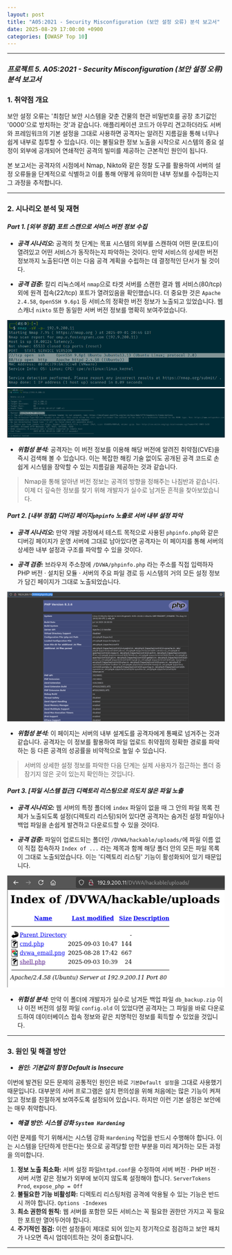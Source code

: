 ```yaml
---
layout: post
title: "A05:2021 - Security Misconfiguration (보안 설정 오류) 분석 보고서"
date: 2025-08-29 17:00:00 +0900
categories: [OWASP Top 10]
---
```

---

### ***프로젝트 5. A05:2021 - Security Misconfiguration (보안 설정 오류) 분석 보고서***

### 1. 취약점 개요

   보안 설정 오류는 '최첨단 보안 시스템을 갖춘 건물의 현관 비밀번호를 공장 초기값인 '0000'으로 방치하는 것'과 같습니다. 애플리케이션 코드가 아무리 견고하더라도 서버와 프레임워크의 기본 설정을 그대로 사용하면 공격자는 알려진 지름길을 통해 너무나 쉽게 내부로 침투할 수 있습니다. 이는 불필요한 정보 노출을 시작으로 시스템의 중요 설정이 외부에 공개되어 연쇄적인 공격의 빌미를 제공하는 근본적인 원인이 됩니다.

   본 보고서는 공격자의 시점에서 Nmap, Nikto와 같은 정찰 도구를 활용하여 서버의 설정 오류들을 단계적으로 식별하고 이를 통해 어떻게 유의미한 내부 정보를 수집하는지 그 과정을 추적합니다.

---

### 2. 시나리오 분석 및 재현

#### ***Part 1. [외부 정찰] 포트 스캔으로 서비스 버전 정보 수집***

*   ***공격 시나리오:***
   공격의 첫 단계는 목표 시스템의 외부를 스캔하여 어떤 문(포트)이 열려있고 어떤 서비스가 동작하는지 파악하는 것이다. 만약 서비스의 상세한 버전 정보까지 노출된다면 이는 다음 공격 계획을 수립하는 데 결정적인 단서가 될 것이다.

*   ***공격 검증:***
   칼리 리눅스에서 `nmap`으로 타겟 서버를 스캔한 결과 웹 서비스(80/tcp) 외에 원격 접속(22/tcp) 포트가 열려있음을 확인했습니다. 더 중요한 것은 `Apache 2.4.58`, `OpenSSH 9.6p1` 등 서비스의 정확한 버전 정보가 노출되고 있었습니다. 웹 스캐너 `nikto` 또한 동일한 서버 버전 정보를 명확히 보여주었습니다.

   ![nmap](/assets/images/A05_P1-1.png)
   ![nikto](/assets/images/A05_P1-2.png)

*   ***위험성 분석:***
   공격자는 이 버전 정보를 이용해 해당 버전에 알려진 취약점(CVE)을 즉시 검색해 볼 수 있습니다. 이는 복잡한 해킹 기술 없이도 공개된 공격 코드로 손쉽게 시스템을 장악할 수 있는 지름길을 제공하는 것과 같습니다.

>  Nmap을 통해 알아낸 버전 정보는 공격의 방향을 정해주는 나침반과 같습니다. 이제 더 깊숙한 정보를 찾기 위해 개발자가 실수로 남겨둔 흔적을 찾아보았습니다.

#### ***Part 2. [내부 정찰] 디버깅 페이지`phpinfo` 노출로 서버 내부 설정 파악***

*   ***공격 시나리오:***
   만약 개발 과정에서 테스트 목적으로 사용된 `phpinfo.php`와 같은 디버깅 페이지가 운영 서버에 그대로 남아있다면 공격자는 이 페이지를 통해 서버의 상세한 내부 설정과 구조를 파악할 수 있을 것이다.

*   ***공격 검증:***
   브라우저 주소창에 `/DVWA/phpinfo.php` 라는 주소를 직접 입력하자 PHP 버전 · 설치된 모듈 · 서버의 주요 파일 경로 등 시스템의 거의 모든 설정 정보가 담긴 페이지가 그대로 노출되었습니다.

   ![phpinfo](/assets/images/A05_P2-1.png)

*   ***위험성 분석:***
   이 페이지는 서버의 내부 설계도를 공격자에게 통째로 넘겨주는 것과 같습니다. 공격자는 이 정보를 활용하여 파일 업로드 취약점의 정확한 경로를 파악하는 등 다른 공격의 성공률을 비약적으로 높일 수 있습니다.

>  서버의 상세한 설정 정보를 파악한 다음 단계는 실제 사용자가 접근하는 폴더 중 잠기지 않은 곳이 있는지 확인하는 것입니다.

#### ***Part 3. [파일 시스템 접근] 디렉토리 리스팅으로 의도치 않은 파일 노출***

*   ***공격 시나리오:***
   웹 서버의 특정 폴더에 `index` 파일이 없을 때 그 안의 파일 목록 전체가 노출되도록 설정(디렉토리 리스팅)되어 있다면 공격자는 숨겨진 설정 파일이나 백업 파일을 손쉽게 발견하고 다운로드할 수 있을 것이다.

*   ***공격 검증:***
   파일이 업로드되는 폴더인 `/DVWA/hackable/uploads/`에 파일 이름 없이 직접 접속하자 `Index of ...` 라는 제목과 함께 해당 폴더 안의 모든 파일 목록이 그대로 노출되었습니다. 이는 '디렉토리 리스팅' 기능이 활성화되어 있기 때문입니다.

   ![list](/assets/images/A05_P4-1.png)

*   ***위험성 분석:***
   만약 이 폴더에 개발자가 실수로 남겨둔 백업 파일 `db_backup.zip` 이나 이전 버전의 설정 파일 `config.old` 이 있었다면 공격자는 그 파일을 바로 다운로드하여 데이터베이스 접속 정보와 같은 치명적인 정보를 획득할 수 있었을 것입니다.

---

### 3. 원인 및 해결 방안

*   ***원인: 기본값의 함정 Default is Insecure***

   이번에 발견된 모든 문제의 공통적인 원인은 바로 `기본Default 설정`을 그대로 사용했기 때문입니다. 대부분의 서버 프로그램은 설치 편의성을 위해 처음에는 많은 기능이 켜져 있고 정보를 친절하게 보여주도록 설정되어 있습니다. 하지만 이런 기본 설정은 보안에는 매우 취약합니다.

*   ***해결 방안: 시스템 강화 `System Hardening`***

   이런 문제를 막기 위해서는 시스템 강화 `Hardening` 작업을 반드시 수행해야 합니다. 이는 시스템을 단단하게 만든다는 뜻으로 공격당할 만한 부분을 미리 제거하는 모든 과정을 의미합니다.
   
   1.  **정보 노출 최소화:** 서버 설정 파일`httpd.conf`을 수정하여 서버 버전 · PHP 버전 · 서버 서명 같은 정보가 외부에 보이지 않도록 설정해야 합니다. `ServerTokens Prod`, `expose_php = Off`
   2.  **불필요한 기능 비활성화:** 디렉토리 리스팅처럼 공격에 악용될 수 있는 기능은 반드시 꺼야 합니다. `Options -Indexes`
   3.  **최소 권한의 원칙:** 웹 서버를 포함한 모든 서비스는 꼭 필요한 권한만 가지고 꼭 필요한 포트만 열어두어야 합니다.
   4.  **주기적인 점검:** 이런 설정들이 제대로 되어 있는지 정기적으로 점검하고 보안 패치가 나오면 즉시 업데이트하는 것이 중요합니다.

<hr class="short-rule">